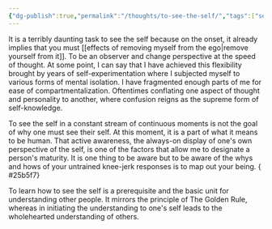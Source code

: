 ```yaml
---
{"dg-publish":true,"permalink":"/thoughts/to-see-the-self/","tags":["self","thoughts"],"noteIcon":""}
---
```


It is a terribly daunting task to see the self because on the onset, it already implies that you must [[effects of removing myself from the ego\|remove yourself from it]]. To be an observer and change perspective at the speed of thought. At some point, I can say that I have achieved this flexibility brought by years of self-experimentation where I subjected myself to various forms of mental isolation. I have fragmented enough parts of me for ease of compartmentalization. Oftentimes conflating one aspect of thought and personality to another, where confusion reigns as the supreme form of self-knowledge.

To see the self in a constant stream of continuous moments is not the goal of why one must see their self. At this moment, it is a part of what it means to be human. That active awareness, the always-on display of one's own perspective of the self, is one of the factors that allow me to designate a person's maturity. It is one thing to be aware but to be aware of the whys and hows of your untrained knee-jerk responses is to map out your being.
{ #25b5f7}


To learn how to see the self is a prerequisite and the basic unit for understanding other people. It mirrors the principle of The Golden Rule, whereas in initiating the understanding to one's self leads to the wholehearted understanding of others. 